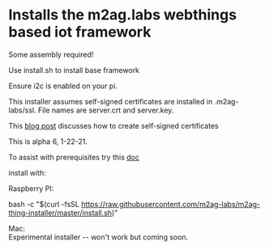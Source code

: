 # Installs the m2ag.labs webthings based iot framework

Some assembly required!

Use install.sh to install base framework

Ensure i2c is enabled on your pi.

This installer assumes self-signed certificates are installed in .m2ag-labs/ssl. File names are server.crt and server.key.

This [blog post](https://m2aglabs.com/2020/03/13/securing-local-iot-devices/) discusses how to create self-signed certificates

This is alpha 6, 1-22-21.

To assist with prerequisites try this [doc](https://docs.google.com/document/d/1IOkm031a4Nz10pL8d6RLf2KLE6ad4fCZOHY0flHtfXE/edit?usp=sharing)

install with:

Raspberry PI:

bash -c "$(curl -fsSL https://raw.githubusercontent.com/m2ag-labs/m2ag-thing-installer/master/install.sh)"

Mac:  
Experimental installer -- won't work but coming soon.

